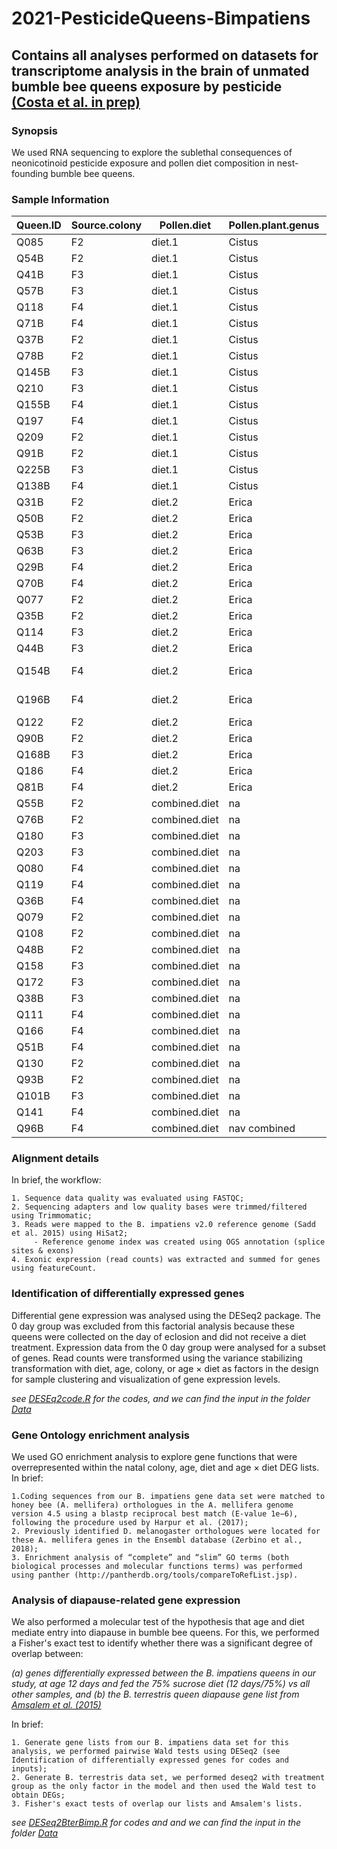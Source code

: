 # 2021-PesticideQueens-Bimpatiens

## Contains all analyses performed on datasets for transcriptome analysis in the brain of unmated bumble bee queens exposure by pesticide [(Costa et al. in prep)](https://onlinelibrary.wiley.com/doi/abs/10.1111/mec.15361)

### Synopsis

We used RNA sequencing to explore the sublethal consequences of neonicotinoid pesticide exposure and pollen diet composition in nest-founding bumble bee queens.

### Sample Information

|Queen.ID |	Source.colony |	Pollen.diet |	Pollen.plant.genus | 	Pollen.diet.type |	Pesticide.exposure |	Pesticide.group |
|---------|-------------------|--------------|----------------------|---------------------|-------------------------|-------------------|
|Q085 |	F2 |	diet.1 |	Cistus |	rockrose |	no.exposured |	control |
|Q54B |	F2 |	diet.1 |	Cistus |	rockrose |	no.exposured |	control |
|Q41B |	F3 |	diet.1 |	Cistus |	rockrose |	no.exposured |	control |
|Q57B |	F3 |	diet.1 | Cistus |	rockrose |	no.exposured |	control |
|Q118 |	F4 |	diet.1 |	Cistus |	rockrose |	no.exposured |	control |
|Q71B |	F4 |	diet.1 |	Cistus |	rockrose |	no.exposured |	control |
|Q37B |	F2 |	diet.1 |	Cistus |	rockrose |	early.exposure |	IMD-A |
|Q78B |	F2 |	diet.1 |	Cistus |	rockrose |	early.exposure |	IMD-A |
|Q145B |	F3 |	diet.1 |	Cistus |	rockrose |	early.exposure |	IMD-A |
|Q210 |	F3 |	diet.1 |	Cistus |	rockrose |	early.exposure |	IMD-A |
|Q155B |	F4 |	diet.1 |	Cistus |	rockrose |	early.exposure |	IMD-A |
|Q197 |	F4 |	diet.1 |	Cistus |	rockrose |	early.exposure |	IMD-A |
|Q209 |	F2 |	diet.1 |	Cistus |	rockrose |	chronic.exposure |	IMD-B |
|Q91B |	F2 |	diet.1 |	Cistus |	rockrose |	chronic.exposure |	IMD-B |
|Q225B |	F3 |	diet.1 |	Cistus |	rockrose |	chronic.exposure |	IMD-B |
|Q138B |	F4 |	diet.1 |	Cistus |	rockrose |	chronic.exposure |	IMD-B |
|Q31B |	F2 |	diet.2 |	Erica |	heather |	no.exposured |	control  |
|Q50B |	F2 |	diet.2 |	Erica |	heather	 |no.exposured |	control  |
|Q53B |	F3 |	diet.2 |	Erica |	heather	 |no.exposured |	control  |
|Q63B |	F3 |	diet.2 |	Erica |	heather |	no.exposured |	control  |
|Q29B |	F4 |	diet.2 |	Erica |	heather	 |no.exposured |	control  |
|Q70B |	F4 |	diet.2 |	Erica |	heather |	no.exposured |	control  |
|Q077 |	F2 |	diet.2 |	Erica |	heather	 |early.exposure |	IMD-A |
|Q35B |	F2 |	diet.2 |	Erica |	heather |	early.exposure |	IMD-A |
|Q114 |	F3 |	diet.2 |	Erica |	heather |	early.exposure |IMD-A |
|Q44B |	F3 |	diet.2 |	Erica |	heather	 |early.exposure |	IMD-A |
|Q154B |	F4 |	diet.2 |	Erica |	heather	early.exposure |	IMD-A |
|Q196B |	F4 |	diet.2 |	Erica |	heather	early.exposure |	IMD-A |
|Q122 |	F2 |	diet.2 |	Erica |	heather |	chronic.exposure |	IMD-B |
|Q90B |	F2 |	diet.2 |	Erica |	heather	 |chronic.exposure |	IMD-B |
|Q168B |	F3 |	diet.2 |	Erica |	heather	 |chronic.exposure |	IMD-B |
|Q186 |	F4 |	diet.2 |	Erica |	heather |	chronic.exposure |	IMD-B |
|Q81B |	F4 |	diet.2 |	Erica |	heather |	chronic.exposure |	IMD-B |
|Q55B |	F2 |	combined.diet |	na |	combined |	no.exposured |	control |
|Q76B |	F2 |	combined.diet |	na |	combined |	no.exposured |	control |
|Q180 |	F3 |	combined.diet |	na |	combined |	no.exposured | 	control |
|Q203 |	F3 |	combined.diet |	na |	combined |	no.exposured |	control |
|Q080 |	F4 |	combined.diet |	na |	combined |	no.exposured |	control |
|Q119 |	F4 |	combined.diet |	na |	combined |	no.exposured |	control |
|Q36B |	F4 |	combined.diet |	na |	combined |	no.exposured |	control |
|Q079 |	F2 |	combined.diet |	na |	combined |	early.exposure |	IMD-A |
|Q108 |	F2 |	combined.diet |	na |	combined |	early.exposure |	IMD-A |
|Q48B |	F2 |	combined.diet |	na |	combined |	early.exposure |	IMD-A |
|Q158 |	F3 |	combined.diet |	na |	combined |	early.exposure |	IMD-A |
|Q172 |	F3 |	combined.diet |	na |	combined |	early.exposure |	IMD-A |
|Q38B |	F3 |	combined.diet |	na |	combined |	early.exposure |	IMD-A |
|Q111 |	F4 |	combined.diet |	na |	combined |	early.exposure |	IMD-A |
|Q166 |	F4 |	combined.diet |	na |	combined |	early.exposure |	IMD-A |
|Q51B |	F4 |	combined.diet |	na |	combined |	early.exposure |	IMD-A |
|Q130 |	F2 |	combined.diet |	na |	combined |	chronic.exposure |	IMD-B |
|Q93B |	F2 |	combined.diet |	na |	combined |	early.exposure |	IMD-B |
|Q101B |	F3 |	combined.diet |	na |	combined |	chronic.exposure |	IMD-B |
|Q141 |	F4 |	combined.diet |	na |	combined |	early.exposure |	IMD-B |
|Q96B |	F4 |	combined.diet |	nav	combined |	chronic.exposure |	IMD-B |


### Alignment details

In brief, the workflow:

````
1. Sequence data quality was evaluated using FASTQC;
2. Sequencing adapters and low quality bases were trimmed/filtered using Trimmomatic;
3. Reads were mapped to the B. impatiens v2.0 reference genome (Sadd et al. 2015) using HiSat2;
	 - Reference genome index was created using OGS annotation (splice sites & exons)
4. Exonic expression (read counts) was extracted and summed for genes using featureCount.
````

### Identification of differentially expressed genes

Differential gene expression was analysed using the DESeq2 package. The 0 day group was excluded from this factorial analysis because these queens were collected on the day of eclosion and did not receive a diet treatment. Expression data from the 0 day group were analysed for a subset of genes. Read counts were transformed using the variance stabilizing transformation with diet, age, colony, or age × diet as factors in the design for sample clustering and visualization of gene expression levels.

_see [DESEq2code.R](https://github.com/claudinpcosta/2020-FatBodyQueens-Bimpatiens/blob/master/DESEq2code.R) for the codes, and we can find the input in the folder [Data](https://github.com/claudinpcosta/2021-PesticideQueens-Bimpatiens/tree/master/DATA)_

### Gene Ontology enrichment analysis

We used GO enrichment analysis to explore gene functions that were overrepresented within the natal colony, age, diet and age × diet DEG lists. In brief:

````````
1.Coding sequences from our B. impatiens gene data set were matched to honey bee (A. mellifera) orthologues in the A. mellifera genome version 4.5 using a blastp reciprocal best match (E-value 1e−6), following the procedure used by Harpur et al. (2017);
2. Previously identified D. melanogaster orthologues were located for these A. mellifera genes in the Ensembl database (Zerbino et al., 2018);
3. Enrichment analysis of “complete” and “slim” GO terms (both biological processes and molecular functions terms) was performed using panther (http://pantherdb.org/tools/compareToRefList.jsp).

`````````

### Analysis of diapause-related gene expression

We also performed a molecular test of the hypothesis that age and diet mediate entry into diapause in bumble bee queens. For this, we performed a Fisher's exact test to identify whether there was a significant degree of overlap between:

_(a) genes differentially expressed between the B. impatiens queens in our study, at age 12 days and fed the 75% sucrose diet (12 days/75%) vs all other samples, and
(b) the B. terrestris queen diapause gene list from [Amsalem et al. (2015)](https://onlinelibrary.wiley.com/doi/abs/10.1111/mec.13410)_
	
	
In brief:

````````
1. Generate gene lists from our B. impatiens data set for this analysis, we performed pairwise Wald tests using DESeq2 (see Identification of differentially expressed genes for codes and inputs);
2. Generate B. terrestris data set, we performed deseq2 with treatment group as the only factor in the model and then used the Wald test to obtain DEGs;
3. Fisher's exact tests of overlap our lists and Amsalem's lists.

`````````

_see [DESeq2BterBimp.R](https://github.com/claudinpcosta/2020-FatBodyQueens-Bimpatiens/blob/master/DESeq2BterBimp.R) for codes and  and we can find the input in the folder [Data](https://github.com/claudinpcosta/2021-PesticideQueens-Bimpatiens/tree/master/DATA)_

